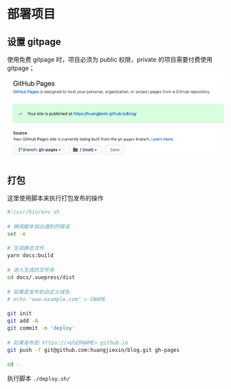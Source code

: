 # 部署项目

## 设置 gitpage
使用免费 gitpage 时，项目必须为 public 权限，private 的项目需要付费使用gitpage；
![设置](/gitpage.png)

## 打包
这里使用脚本来执行打包发布的操作
``` bash
#!/usr/bin/env sh

# 确保脚本抛出遇到的错误
set -e

# 生成静态文件
yarn docs:build

# 进入生成的文件夹
cd docs/.vuepress/dist

# 如果是发布到自定义域名
# echo 'www.example.com' > CNAME

git init
git add -A
git commit -m 'deploy'

# 如果发布到 https://<USERNAME>.github.io
git push -f git@github.com:huangjiexin/blog.git gh-pages

cd -
```
执行脚本
` ./deploy.sh/ `

